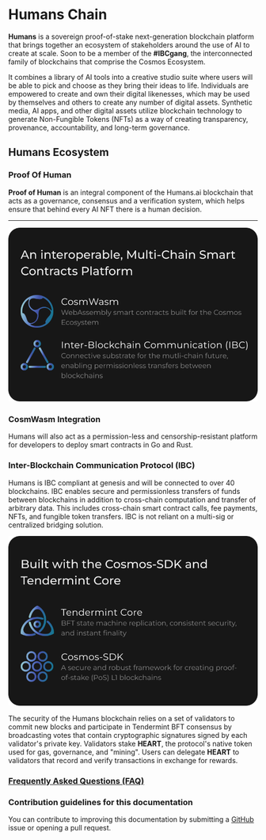 <!--
title: Humans Chain Documentation
footer:
  newsletter: false
-->

# Humans Chain

**Humans** is a sovereign proof-of-stake next-generation blockchain platform that brings together an ecosystem of stakeholders around the use of AI to create at scale.
Soon to be a member of the **#IBCgang**, the interconnected family of blockchains that comprise the Cosmos Ecosystem.

It combines a library of AI tools into a creative studio suite where users will be able to pick and choose as they bring their ideas to life.
Individuals are empowered to create and own their digital likenesses, which may be used by themselves and others to create any number of digital assets. Synthetic media, AI apps, and other digital assets utilize blockchain technology to generate Non-Fungible Tokens (NFTs) as a way of creating transparency, provenance, accountability, and long-term governance.  

## Humans Ecosystem


### Proof Of Human

**Proof of Human** is an integral component of the Humans.ai blockchain that acts as a governance, consensus and a verification system, which helps ensure that behind every AI NFT there is a human decision.

***

![](./img/cosmwasm-ibc-box.svg)

### CosmWasm Integration

Humans will also act as a permission-less and censorship-resistant platform for developers to deploy smart contracts in Go and Rust.

### Inter-Blockchain Communication Protocol (IBC)

Humans is IBC compliant at genesis and will be connected to over 40 blockchains. IBC enables secure and permissionless transfers of funds between blockchains in addition to cross-chain computation and transfer of arbitrary data. This includes cross-chain smart contract calls, fee payments, NFTs, and fungible token transfers. IBC is not reliant on a multi-sig or centralized bridging solution.

![](./img/cosmos-sdk-tendermint-box.svg)

The security of the Humans blockchain relies on a set of validators to commit new blocks and participate in Tendermint BFT consensus by broadcasting votes that contain cryptographic signatures signed by each validator's private key. Validators stake **HEART**, the protocol's native token used for gas, governance, and "mining". Users can delegate **HEART** to validators that record and verify transactions in exchange for rewards.

### [Frequently Asked Questions (FAQ)](/learn/faq.html)

### Contribution guidelines for this documentation

You can contribute to improving this documentation by submitting a [GitHub](https://github.com/humansdotai/docs-humans/issues) issue or opening a pull request.